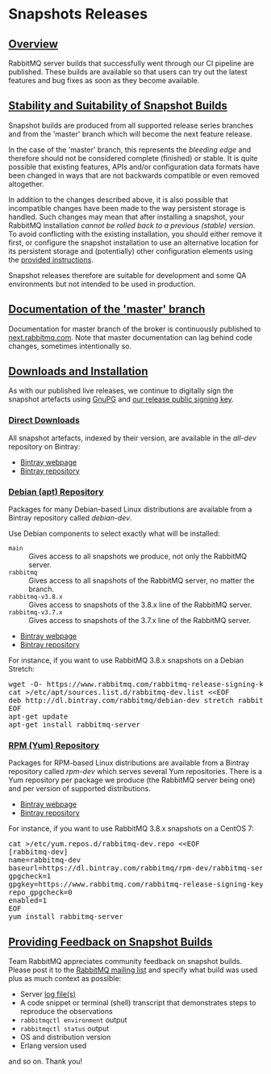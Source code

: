 <!--
Copyright (c) 2007-2021 VMware, Inc. or its affiliates.

All rights reserved. This program and the accompanying materials
are made available under the terms of the under the Apache License,
Version 2.0 (the "License”); you may not use this file except in compliance
with the License. You may obtain a copy of the License at

https://www.apache.org/licenses/LICENSE-2.0

Unless required by applicable law or agreed to in writing, software
distributed under the License is distributed on an "AS IS" BASIS,
WITHOUT WARRANTIES OR CONDITIONS OF ANY KIND, either express or implied.
See the License for the specific language governing permissions and
limitations under the License.
-->

# Snapshots Releases

## <a id="overview" class="anchor" href="#overview">Overview</a>

RabbitMQ server builds that successfully went through our CI
pipeline are published. These builds are available so that users
can try out the latest features and bug fixes as soon as they
become available.


## <a id="stability-and-safety" class="anchor" href="#stability-and-safety">Stability and Suitability of Snapshot Builds</a>

Snapshot builds are produced from all supported release series branches and from
the 'master' branch which will become the next feature release.

In the case of the 'master' branch, this represents the
<i>bleeding edge</i> and therefore should not be considered
complete (finished) or stable. It is quite possible that
existing features, APIs and/or configuration data formats have
been changed in ways that are not backwards compatible or even
removed altogether.

In addition to the changes described above, it is also possible that
incompatible changes have been made to the way persistent storage
is handled. Such changes may mean that after installing a snapshot,
your RabbitMQ installation <i>cannot be rolled back to a previous (stable) version</i>. To avoid conflicting with the existing
installation, you should either remove it first, or configure the
snapshot installation to use an alternative location for its
persistent storage and (potentially) other configuration elements
using the [provided instructions](relocate.html).

Snapshot releases therefore are suitable for development and some QA
environments but not intended to be used in production.


## <a id="documentation" class="anchor" href="#documentation">Documentation of the 'master' branch</a>

Documentation for master branch of the broker is continuously published to
[next.rabbitmq.com](http://next.rabbitmq.com/documentation.html).
Note that master documentation can lag behind code changes, sometimes
intentionally so.


## <a id="downloads" class="anchor" href="#downloads">Downloads and Installation</a>

As with our published live releases, we continue to digitally
sign the snapshot artefacts using [GnuPG](http://www.gnupg.org/) and
[our release public signing key](/signatures.html).

### <a id="direct-downloads" class="anchor" href="#direct-downloads">Direct Downloads</a>

All snapshot artefacts, indexed by their version, are available
in the <em>all-dev</em> repository on Bintray:

 * [Bintray webpage](https://bintray.com/rabbitmq/all-dev/rabbitmq-server)
 * [Bintray repository](https://dl.bintray.com/rabbitmq/all-dev/rabbitmq-server/)

### <a id="apt" class="anchor" href="#apt">Debian (apt) Repository</a>

Packages for many Debian-based Linux distributions are available
from a Bintray repository called <em>debian-dev</em>.

Use Debian components to select exactly what will be installed:

<dl>
<dt><code>main</code></dt>
<dd>Gives access to all snapshots we produce, not only the RabbitMQ server.</dd>
<dt><code>rabbitmq</code></dt>
<dd>Gives access to all snapshots of the RabbitMQ server, no matter the branch.</dd>
<dt><code>rabbitmq-v3.8.x</code></dt>
<dd>Gives access to snapshots of the 3.8.x line of the RabbitMQ server.</dd>
<dt><code>rabbitmq-v3.7.x</code></dt>
<dd>Gives access to snapshots of the 3.7.x line of the RabbitMQ server.</dd>
</dl>

 * [Bintray webpage](https://bintray.com/rabbitmq/debian-dev/rabbitmq-server)
 * [Bintray repository](https://dl.bintray.com/rabbitmq/debian-dev/)

For instance, if you want to use RabbitMQ 3.8.x snapshots on a Debian Stretch:

<pre class="lang-bash">
wget -O- https://www.rabbitmq.com/rabbitmq-release-signing-key.asc | apt-key add -
cat >/etc/apt/sources.list.d/rabbitmq-dev.list &lt;&lt;EOF
deb http://dl.bintray.com/rabbitmq/debian-dev stretch rabbitmq-server-v3.8.x
EOF
apt-get update
apt-get install rabbitmq-server</pre>

### <a id="yum" class="anchor" href="#yum">RPM (Yum) Repository</a>

Packages for RPM-based Linux distributions are available from a
Bintray repository called <em>rpm-dev</em> which serves several
Yum repositories. There is a Yum repository per package we
produce (the RabbitMQ server being one) and per version of
supported distributions.

 * [Bintray webpage](https://bintray.com/rabbitmq/rpm-dev/rabbitmq-server)
 * [Bintray repository](https://dl.bintray.com/rabbitmq/rpm-dev/rabbitmq-server/)

For instance, if you want to use RabbitMQ 3.8.x snapshots on a CentOS 7:

<pre class="lang-bash">
cat >/etc/yum.repos.d/rabbitmq-dev.repo &lt;&lt;EOF
[rabbitmq-dev]
name=rabbitmq-dev
baseurl=https://dl.bintray.com/rabbitmq/rpm-dev/rabbitmq-server/v3.8.x/el/7
gpgcheck=1
gpgkey=https://www.rabbitmq.com/rabbitmq-release-signing-key.asc
repo_gpgcheck=0
enabled=1
EOF
yum install rabbitmq-server
</pre>


## <a id="feedback" class="anchor" href="#feedback">Providing Feedback on Snapshot Builds</a>

Team RabbitMQ appreciates community feedback on snapshot builds.
Please post it to the [RabbitMQ mailing list](https://groups.google.com/forum/#!forum/rabbitmq-users)
and specify what build was used plus as much context as possible:

 * Server [log file(s)](/logging.html)
 * A code snippet or terminal (shell) transcript that demonstrates steps to reproduce the observations
 * `rabbitmqctl environment` output
 * `rabbitmqctl status` output
 * OS and distribution version
 * Erlang version used

and so on. Thank you!
